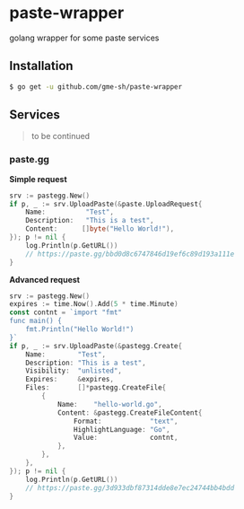 # paste-wrapper
golang wrapper for some paste services

## Installation
```bash
$ go get -u github.com/gme-sh/paste-wrapper
```

## Services
> to be continued
### paste.gg
**Simple request**
```go
srv := pastegg.New()
if p, _ := srv.UploadPaste(&paste.UploadRequest{
    Name:          "Test",
    Description:   "This is a test",
    Content:      []byte("Hello World!"),
}); p != nil {
    log.Println(p.GetURL())
    // https://paste.gg/bbd0d8c6747846d19ef6c89d193a111e
}
```

**Advanced request**
```go
srv := pastegg.New()
expires := time.Now().Add(5 * time.Minute)
const contnt = `import "fmt"
func main() {
    fmt.Println("Hello World!")
}`
if p, _ := srv.UploadPaste(&pastegg.Create{
    Name:        "Test",
    Description: "This is a test",
    Visibility:  "unlisted",
    Expires:     &expires,
    Files:       []*pastegg.CreateFile{
        {
            Name:    "hello-world.go",
            Content: &pastegg.CreateFileContent{
                Format:            "text",
                HighlightLanguage: "Go",
                Value:             contnt,
            },
        },
    },
}); p != nil {
    log.Println(p.GetURL())
    // https://paste.gg/3d933dbf87314dde8e7ec24744bb4bdd
}
```